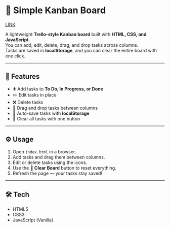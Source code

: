 # 📝 Simple Kanban Board

<a href="https://kanban-board-dun-iota.vercel.app/">LINK</a>

A lightweight **Trello-style Kanban board** built with **HTML, CSS, and JavaScript**.  
You can add, edit, delete, drag, and drop tasks across columns.  
Tasks are saved in **localStorage**, and you can clear the entire board with one click.

---

## 🚀 Features
- ➕ Add tasks to **To Do, In Progress, or Done**  
- ✏️ Edit tasks in place  
- ❌ Delete tasks  
- 🎯 Drag and drop tasks between columns  
- 💾 Auto-save tasks with **localStorage**  
- 🧹 Clear all tasks with one button  

---

## ⚙️ Usage
1. Open `index.html` in a browser.  
2. Add tasks and drag them between columns.  
3. Edit or delete tasks using the icons.  
4. Use the 🧹 **Clear Board** button to reset everything.  
5. Refresh the page — your tasks stay saved!  

---

## 🛠️ Tech
- HTML5  
- CSS3  
- JavaScript (Vanilla)
